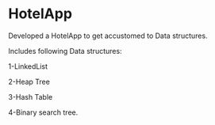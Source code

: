 # HotelApp
Developed a HotelApp to get accustomed to Data structures.

Includes following Data structures:

1-LinkedList

2-Heap Tree

3-Hash Table

4-Binary search tree.
